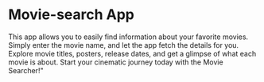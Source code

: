 # Movie-search App

This app allows you to easily find information about your favorite movies. Simply enter the movie name, and let the app fetch the details for you. Explore movie titles, posters, release dates, and get a glimpse of what each movie is about. Start your cinematic journey today with the Movie Searcher!"
